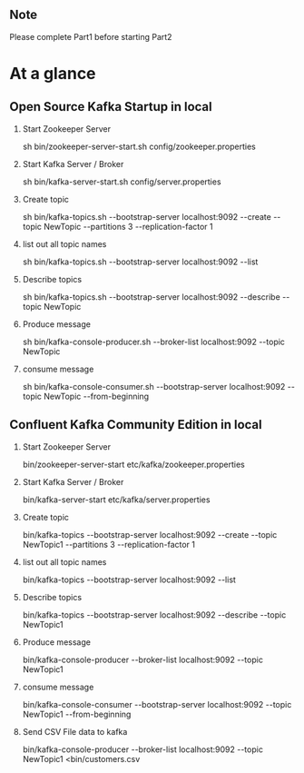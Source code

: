 ## Note
Please complete Part1 before starting Part2

# At a glance

## Open Source Kafka Startup in local
1. Start Zookeeper Server

   sh bin/zookeeper-server-start.sh config/zookeeper.properties

2. Start Kafka Server / Broker

   sh bin/kafka-server-start.sh config/server.properties

3. Create topic

   sh bin/kafka-topics.sh --bootstrap-server localhost:9092 --create --topic NewTopic --partitions 3 --replication-factor 1

4. list out all topic names

   sh bin/kafka-topics.sh --bootstrap-server localhost:9092 --list

5. Describe topics

   sh bin/kafka-topics.sh --bootstrap-server localhost:9092 --describe --topic NewTopic

6. Produce message

   sh bin/kafka-console-producer.sh --broker-list localhost:9092 --topic NewTopic

7. consume message

   sh bin/kafka-console-consumer.sh --bootstrap-server localhost:9092 --topic NewTopic --from-beginning

## Confluent Kafka Community Edition in local

1. Start Zookeeper Server

   bin/zookeeper-server-start etc/kafka/zookeeper.properties

2. Start Kafka Server / Broker

   bin/kafka-server-start etc/kafka/server.properties

3. Create topic

   bin/kafka-topics --bootstrap-server localhost:9092 --create --topic NewTopic1 --partitions 3 --replication-factor 1

4. list out all topic names

   bin/kafka-topics --bootstrap-server localhost:9092 --list

5. Describe topics

   bin/kafka-topics --bootstrap-server localhost:9092 --describe --topic NewTopic1

6. Produce message

   bin/kafka-console-producer --broker-list localhost:9092 --topic NewTopic1

7. consume message

   bin/kafka-console-consumer --bootstrap-server localhost:9092 --topic NewTopic1 --from-beginning 

8. Send CSV File data to kafka

   bin/kafka-console-producer --broker-list localhost:9092 --topic NewTopic1 <bin/customers.csv
